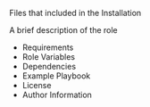 Files that included in the Installation

A brief description of the role 

- Requirements
- Role Variables
- Dependencies
- Example Playbook
- License
- Author Information
